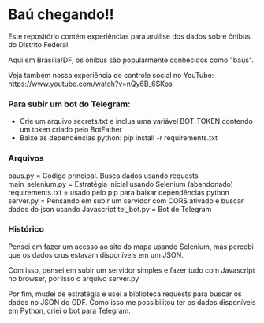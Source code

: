 # Baú chegando!!

Este repositório contém experiências para análise dos dados sobre ônibus do Distrito Federal.

Aqui em Brasília/DF, os ônibus são popularmente conhecidos como "baús".

Veja também nossa experiência de controle social no YouTube: https://www.youtube.com/watch?v=nQy6B_6SKos

### Para subir um bot do Telegram:

   - Crie um arquivo secrets.txt e inclua uma variável BOT_TOKEN contendo um token criado pelo BotFather
   - Baixe as dependências python: pip install -r requirements.txt

### Arquivos

baus.py = Código principal. Busca dados usando requests
main_selenium.py = Estratégia inicial usando Selenium (abandonado)
requirements.txt = usado pelo pip para baixar dependências python
server.py = Pensando em subir um servidor com CORS ativado e buscar dados do json usando Javascript
tel_bot.py = Bot de Telegram

### Histórico

Pensei em fazer um acesso ao site do mapa usando Selenium, mas percebi que os dados crus estavam disponíveis em um JSON.

Com isso, pensei em subir um servidor simples e fazer tudo com Javascript no browser, por isso o arquivo server.py

Por fim, mudei de estratégia e usei a biblioteca requests para buscar os dados no JSON do GDF. Como isso me possibilitou ter os dados disponíveis em Python, criei o bot para Telegram.

